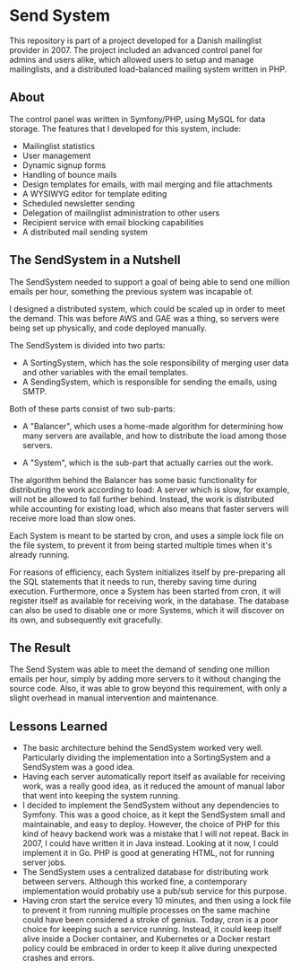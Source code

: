 # Send System

This repository is part of a project developed for a Danish mailinglist provider in 2007. The project included an advanced control panel for admins and users alike, which allowed users to setup and manage mailinglists, and a distributed load-balanced mailing system written in PHP.

## About

The control panel was written in Symfony/PHP, using MySQL for data storage. The features that I developed for this system, include:

- Mailinglist statistics
- User management
- Dynamic signup forms
- Handling of bounce mails
- Design templates for emails, with mail merging and file attachments
- A WYSIWYG editor for template editing
- Scheduled newsletter sending
- Delegation of mailinglist administration to other users
- Recipient service with email blocking capabilities
- A distributed mail sending system

## The SendSystem in a Nutshell

The SendSystem needed to support a goal of being able to send one million emails per hour, something the previous system was incapable of.

I designed a distributed system, which could be scaled up in order to meet the demand. This was before AWS and GAE was a thing, so servers were being set up physically, and code deployed manually.

The SendSystem is divided into two parts:

- A SortingSystem, which has the sole responsibility of merging user data and other variables with the email templates.
- A SendingSystem, which is responsible for sending the emails, using SMTP.

Both of these parts consist of two sub-parts:

- A "Balancer", which uses a home-made algorithm for determining how many servers are available, and how to distribute the load among those servers.

- A "System", which is the sub-part that actually carries out the work.

The algorithm behind the Balancer has some basic functionality for distributing the work according to load: A server which is slow, for example, will not be allowed to fall further behind. Instead, the work is distributed while accounting for existing load, which also means that faster servers will receive more load than slow ones.

Each System is meant to be started by cron, and uses a simple lock file on the file system, to prevent it from being started multiple times when it's already running.

For reasons of efficiency, each System initializes itself by pre-preparing all the SQL statements that it needs to run, thereby saving time during execution. Furthermore, once a System has been started from cron, it will register itself as available for receiving work, in the database. The database can also be used to disable one or more Systems, which it will discover on its own, and subsequently exit gracefully.

## The Result

The Send System was able to meet the demand of sending one million emails per hour, simply by adding more servers to it without changing the source code. Also, it was able to grow beyond this requirement, with only a slight overhead in manual intervention and maintenance.

## Lessons Learned

- The basic architecture behind the SendSystem worked very well. Particularly dividing the implementation into a SortingSystem and a SendSystem was a good idea.
- Having each server automatically report itself as available for receiving work, was a really good idea, as it reduced the amount of manual labor that went into keeping the system running.
- I decided to implement the SendSystem without any dependencies to Symfony. This was a good choice, as it kept the SendSystem small and maintainable, and easy to deploy. However, the choice of PHP for this kind of heavy backend work was a mistake that I will not repeat. Back in 2007, I could have written it in Java instead. Looking at it now, I could implement it in Go. PHP is good at generating HTML, not for running server jobs.
- The SendSystem uses a centralized database for distributing work between servers. Although this worked fine, a contemporary implementation would probably use a pub/sub service for this purpose.
- Having cron start the service every 10 minutes, and then using a lock file to prevent it from running multiple processes on the same machine could have been considered a stroke of genius. Today, cron is a poor choice for keeping such a service running. Instead, it could keep itself alive inside a Docker container, and Kubernetes or a Docker restart policy could be embraced in order to keep it alive during unexpected crashes and errors.
